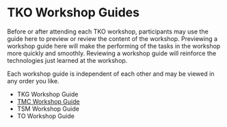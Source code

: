 # TKO Workshop Guides 

Before or after attending each TKO workshop, participants may use the guide here 
to preview or review the content of the workshop. Previewing a workshop guide here 
will make the performing of the tasks in the workshop more quickly and smoothly. 
Reviewing a workshop guide will reinforce the technologies just learned at the workshop.

Each workshop guide is independent of each other and may be viewed in any order you like.

- TKG Workshop Guide
- [TMC Workshop Guide](./workshop2/README.md)
- TSM Workshop Guide
- TO Workshop Guide
